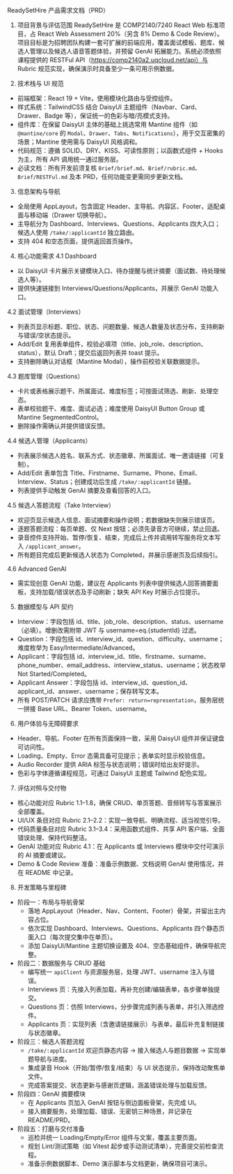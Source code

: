 ReadySetHire 产品需求文档（PRD）

1. 项目背景与评估范围
ReadySetHire 是 COMP2140/7240 React Web 标准项目，占 React Web Assessment 20%（另含 8% Demo & Code Review）。项目目标是为招聘团队构建一套可扩展的前端应用，覆盖面试模板、题库、候选人管理以及候选人语音答题体验，并预留 GenAI 拓展能力。系统必须依照课程提供的 RESTFul API（https://comp2140a2.uqcloud.net/api）与 Rubric 规范实现，确保演示时具备至少一条可用示例数据。

2. 技术栈与 UI 规范
- 前端框架：React 19 + Vite，使用模块化路由与受控组件。
- 样式系统：TailwindCSS 结合 DaisyUI 主题组件（Navbar、Card、Drawer、Badge 等），保证统一的色彩与暗/亮模式支持。
- 组件库：在保留 DaisyUI 主体的基础上挑选常用 Mantine 组件（如 `@mantine/core` 的 `Modal`、`Drawer`、`Tabs`、`Notifications`），用于交互密集的场景；Mantine 使用需与 DaisyUI 风格调和。
- 代码规范：遵循 SOLID、DRY、KISS、可读性原则；以函数式组件 + Hooks 为主，所有 API 调用统一通过服务层。
- 必读文档：所有开发前须复核 `Brief/brief.md`、`Brief/rubric.md`、`Brief/RESTFul.md` 及本 PRD，任何功能变更需同步更新文档。

3. 信息架构与导航
- 全局使用 AppLayout，包含固定 Header、主导航、内容区、Footer，适配桌面与移动端（Drawer 切换导航）。
- 主导航分为 Dashboard、Interviews、Questions、Applicants 四大入口；候选人使用 `/take/:applicantId` 独立路由。
- 支持 404 和空态页面，提供返回首页操作。

4. 核心功能需求
4.1 Dashboard
- 以 DaisyUI 卡片展示关键模块入口、待办提醒与统计摘要（面试数、待处理候选人等）。
- 提供快速链接到 Interviews/Questions/Applicants，并展示 GenAI 功能入口。

4.2 面试管理（Interviews）
- 列表页显示标题、职位、状态、问题数量、候选人数量及状态分布，支持刷新与错误/空状态提示。
- Add/Edit 复用表单组件，校验必填项（title、job_role、description、status），默认 Draft；提交后返回列表并 toast 提示。
- 支持删除确认对话框（Mantine Modal），操作前校验关联数据提示。

4.3 题库管理（Questions）
- 卡片或表格展示题干、所属面试、难度标签；可按面试筛选、刷新、处理空态。
- 表单校验题干、难度、面试必选；难度使用 DaisyUI Button Group 或 Mantine SegmentedControl。
- 删除操作需确认并提供错误反馈。

4.4 候选人管理（Applicants）
- 列表展示候选人姓名、联系方式、状态徽章、所属面试、唯一邀请链接（可复制）。
- Add/Edit 表单包含 Title、Firstname、Surname、Phone、Email、Interview、Status；创建成功后生成 `/take/:applicantId` 链接。
- 列表提供手动触发 GenAI 摘要及查看回答的入口。

4.5 候选人答题流程（Take Interview）
- 欢迎页显示候选人信息、面试摘要和操作说明；若数据缺失则展示错误页。
- 逐题答题流程：每页单题、仅 Next 按钮；必须先录音方可继续，禁止回退。
- 录音控件支持开始、暂停/恢复、结束，完成后上传并调用转写服务将文本写入 `/applicant_answer`。
- 所有题目完成后更新候选人状态为 Completed，并展示感谢页及后续指引。

4.6 Advanced GenAI
- 需实现创意 GenAI 功能，建议在 Applicants 列表中提供候选人回答摘要面板，支持加载/错误状态及手动刷新；缺失 API Key 时展示占位提示。

5. 数据模型与 API 契约
- Interview：字段包括 id、title、job_role、description、status、username（必填）。增删改需附带 JWT 与 username=eq.{studentId} 过滤。
- Question：字段包括 id、interview_id、question、difficulty、username；难度枚举为 Easy/Intermediate/Advanced。
- Applicant：字段包括 id、interview_id、title、firstname、surname、phone_number、email_address、interview_status、username；状态枚举 Not Started/Completed。
- Applicant Answer：字段包括 id、interview_id、question_id、applicant_id、answer、username；保存转写文本。
- 所有 POST/PATCH 请求应携带 `Prefer: return=representation`，服务层统一拼接 Base URL、Bearer Token、username。

6. 用户体验与无障碍要求
- Header、导航、Footer 在所有页面保持一致，采用 DaisyUI 组件并保证键盘可访问性。
- Loading、Empty、Error 态需具备可见提示；表单实时显示校验信息。
- Audio Recorder 提供 ARIA 标签与状态说明；错误时给出友好提示。
- 色彩与字体遵循课程规范，可通过 DaisyUI 主题或 Tailwind 配色实现。

7. 评估对照与交付物
- 核心功能对应 Rubric 1.1–1.8，确保 CRUD、单页答题、音频转写与答案展示全部覆盖。
- UI/UX 条目对应 Rubric 2.1–2.2：实现一致导航、明确流程、适当视觉引导。
- 代码质量条目对应 Rubric 3.1–3.4：采用函数式组件、共享 API 客户端、全面错误处理、保持代码整洁。
- GenAI 功能对应 Rubric 4.1：在 Applicants 或 Interviews 模块中交付可演示的 AI 摘要或建议。
- Demo & Code Review 准备：准备示例数据、文档说明 GenAI 使用情况，并在 README 中记录。

8. 开发策略与里程碑
- 阶段一：布局与导航骨架
  - 落地 AppLayout（Header、Nav、Content、Footer）骨架，并留出主内容占位。
  - 依次实现 Dashboard、Interviews、Questions、Applicants 四个静态页面入口（每次提交集中在单页）。
  - 添加 DaisyUI/Mantine 主题切换设置及 404、空态基础组件，确保导航完整。
- 阶段二：数据服务与 CRUD 基础
  - 编写统一 `apiClient` 与资源服务层，处理 JWT、username 注入与错误。
  - Interviews 页：先接入列表加载，再补充创建/编辑表单，各步骤单独提交。
  - Questions 页：仿照 Interviews，分步骤完成列表与表单，并引入筛选控件。
  - Applicants 页：实现列表（含邀请链接展示）与表单，最后补充复制链接与状态徽章。
- 阶段三：候选人答题流程
  - `/take/:applicantId` 欢迎页静态内容 → 接入候选人与题目数据 → 实现单题导航与进度。
  - 集成录音 Hook（开始/暂停/恢复/结束）与 UI 状态提示，保持改动聚焦单文件。
  - 完成答案提交、状态更新与感谢页逻辑，涵盖错误处理与加载反馈。
- 阶段四：GenAI 摘要模块
  - 在 Applicants 页加入 GenAI 按钮与侧边面板骨架，先完成 UI。
  - 接入摘要服务，处理加载、错误、无密钥三种场景，并记录在 README/PRD。
- 阶段五：打磨与交付准备
  - 巡检并统一 Loading/Empty/Error 组件与文案，覆盖主要页面。
  - 规划 Lint/测试策略（如 Vitest 起步或手动测试清单），完善提交前检查流程。
  - 准备示例数据脚本、Demo 演示脚本与文档更新，确保项目可演示。
